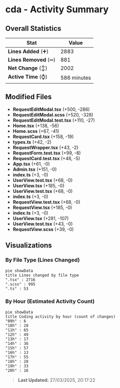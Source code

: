 # cda - Activity Summary 

## Overall Statistics

| Stat                   | Value                                                             |
| ---------------------- | ----------------------------------------------------------------- |
| **Lines Added** (➕)   | 2883                                          |
| **Lines Removed** (➖) | 881                                        |
| **Net Change** (↕)    | 2002                |
| **Active Time** (⌚)   | 586 minutes |


## Modified Files
- **RequestEditModal.tsx** (+500, -286)
- **RequestEditModal.scss** (+520, -328)
- **RequestEditModal.test.tsx** (+110, -27)
- **Home.tsx** (+138, -56)
- **Home.scss** (+67, -41)
- **RequestCard.tsx** (+158, -19)
- **types.ts** (+42, -2)
- **RequestWrapper.tsx** (+43, -2)
- **RequestForm.test.tsx** (+99, -8)
- **RequestCard.test.tsx** (+48, -5)
- **App.tsx** (+61, -0)
- **Admin.tsx** (+151, -0)
- **index.ts** (+3, -0)
- **UserView.test.tsx** (+68, -0)
- **UserView.tsx** (+185, -0)
- **UserView.test.tsx** (+68, -0)
- **index.ts** (+3, -0)
- **RequestView.test.tsx** (+68, -0)
- **RequestView.tsx** (+185, -0)
- **index.ts** (+3, -0)
- **UserView.tsx** (+281, -107)
- **UserView.test.tsx** (+43, -0)
- **RequestView.scss** (+39, -0)

## Visualizations

### By File Type (Lines Changed)

```mermaid
pie showData
title Lines changed by file type
".tsx" : 2716
".scss" : 995
".ts" : 53
```

### By Hour (Estimated Activity Count)

```mermaid
pie showData
title Coding activity by hour (count of changes)
"09h" : 6
"10h" : 28
"11h" : 65
"12h" : 49
"13h" : 17
"14h" : 36
"15h" : 57
"16h" : 13
"17h" : 55
"18h" : 28
"19h" : 33
"20h" : 16
```


> **Last Updated:** 27/03/2025, 20:17:22
